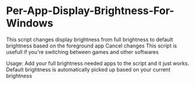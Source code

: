 # Per-App-Display-Brightness-For-Windows
This script changes display brightness from full brightness to default brightness based on the foreground app
Cancel changes
This script is usefull if you're switching between games and other softwares

Usage:
  Add your full brightness needed apps to the script and it just works.
  Default brightness is automatically picked up based on your current brightness

